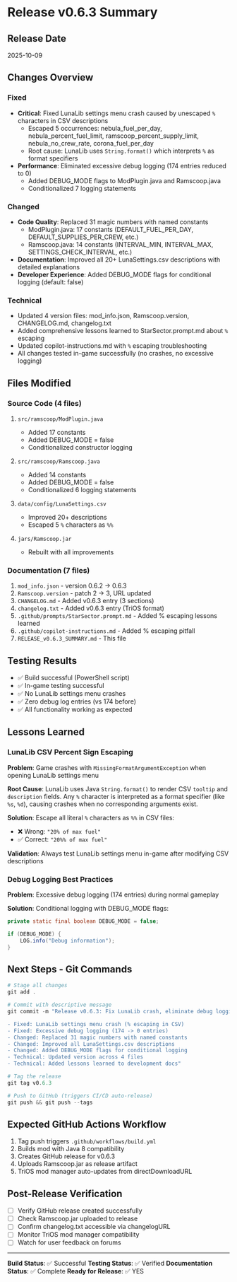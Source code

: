 # Release v0.6.3 Summary

## Release Date
2025-10-09

## Changes Overview

### Fixed
- **Critical**: Fixed LunaLib settings menu crash caused by unescaped `%` characters in CSV descriptions
  - Escaped 5 occurrences: nebula_fuel_per_day, nebula_percent_fuel_limit, ramscoop_percent_supply_limit, nebula_no_crew_rate, corona_fuel_per_day
  - Root cause: LunaLib uses `String.format()` which interprets `%` as format specifiers
- **Performance**: Eliminated excessive debug logging (174 entries reduced to 0)
  - Added DEBUG_MODE flags to ModPlugin.java and Ramscoop.java
  - Conditionalized 7 logging statements

### Changed
- **Code Quality**: Replaced 31 magic numbers with named constants
  - ModPlugin.java: 17 constants (DEFAULT_FUEL_PER_DAY, DEFAULT_SUPPLIES_PER_CREW, etc.)
  - Ramscoop.java: 14 constants (INTERVAL_MIN, INTERVAL_MAX, SETTINGS_CHECK_INTERVAL, etc.)
- **Documentation**: Improved all 20+ LunaSettings.csv descriptions with detailed explanations
- **Developer Experience**: Added DEBUG_MODE flags for conditional logging (default: false)

### Technical
- Updated 4 version files: mod_info.json, Ramscoop.version, CHANGELOG.md, changelog.txt
- Added comprehensive lessons learned to StarSector.prompt.md about `%` escaping
- Updated copilot-instructions.md with `%` escaping troubleshooting
- All changes tested in-game successfully (no crashes, no excessive logging)

## Files Modified

### Source Code (4 files)
1. `src/ramscoop/ModPlugin.java`
   - Added 17 constants
   - Added DEBUG_MODE = false
   - Conditionalized constructor logging

2. `src/ramscoop/Ramscoop.java`
   - Added 14 constants
   - Added DEBUG_MODE = false
   - Conditionalized 6 logging statements

3. `data/config/LunaSettings.csv`
   - Improved 20+ descriptions
   - Escaped 5 `%` characters as `%%`

4. `jars/Ramscoop.jar`
   - Rebuilt with all improvements

### Documentation (7 files)
1. `mod_info.json` - version 0.6.2 → 0.6.3
2. `Ramscoop.version` - patch 2 → 3, URL updated
3. `CHANGELOG.md` - Added v0.6.3 entry (3 sections)
4. `changelog.txt` - Added v0.6.3 entry (TriOS format)
5. `.github/prompts/StarSector.prompt.md` - Added % escaping lessons learned
6. `.github/copilot-instructions.md` - Added % escaping pitfall
7. `RELEASE_v0.6.3_SUMMARY.md` - This file

## Testing Results
- ✅ Build successful (PowerShell script)
- ✅ In-game testing successful
- ✅ No LunaLib settings menu crashes
- ✅ Zero debug log entries (vs 174 before)
- ✅ All functionality working as expected

## Lessons Learned

### LunaLib CSV Percent Sign Escaping
**Problem**: Game crashes with `MissingFormatArgumentException` when opening LunaLib settings menu

**Root Cause**: LunaLib uses Java `String.format()` to render CSV `tooltip` and `description` fields. Any `%` character is interpreted as a format specifier (like `%s`, `%d`), causing crashes when no corresponding arguments exist.

**Solution**: Escape all literal `%` characters as `%%` in CSV files:
- ❌ Wrong: `"20% of max fuel"`
- ✅ Correct: `"20%% of max fuel"`

**Validation**: Always test LunaLib settings menu in-game after modifying CSV descriptions

### Debug Logging Best Practices
**Problem**: Excessive debug logging (174 entries) during normal gameplay

**Solution**: Conditional logging with DEBUG_MODE flags:
```java
private static final boolean DEBUG_MODE = false;

if (DEBUG_MODE) {
    LOG.info("Debug information");
}
```

## Next Steps - Git Commands

```powershell
# Stage all changes
git add .

# Commit with descriptive message
git commit -m "Release v0.6.3: Fix LunaLib crash, eliminate debug logging, improve descriptions

- Fixed: LunaLib settings menu crash (% escaping in CSV)
- Fixed: Excessive debug logging (174 -> 0 entries)
- Changed: Replaced 31 magic numbers with named constants
- Changed: Improved all LunaSettings.csv descriptions
- Changed: Added DEBUG_MODE flags for conditional logging
- Technical: Updated version across 4 files
- Technical: Added lessons learned to development docs"

# Tag the release
git tag v0.6.3

# Push to GitHub (triggers CI/CD auto-release)
git push && git push --tags
```

## Expected GitHub Actions Workflow
1. Tag push triggers `.github/workflows/build.yml`
2. Builds mod with Java 8 compatibility
3. Creates GitHub release for v0.6.3
4. Uploads Ramscoop.jar as release artifact
5. TriOS mod manager auto-updates from directDownloadURL

## Post-Release Verification
- [ ] Verify GitHub release created successfully
- [ ] Check Ramscoop.jar uploaded to release
- [ ] Confirm changelog.txt accessible via changelogURL
- [ ] Monitor TriOS mod manager compatibility
- [ ] Watch for user feedback on forums

---
**Build Status**: ✅ Successful
**Testing Status**: ✅ Verified
**Documentation Status**: ✅ Complete
**Ready for Release**: ✅ YES
